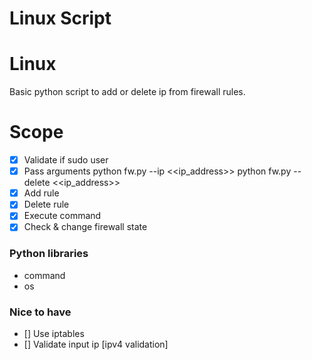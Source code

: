 # Linux Script
# Linux

Basic python script to add or delete ip from firewall rules.


# Scope
- [x]  Validate if sudo user
- [x] Pass arguments 
  python fw.py --ip <<ip_address>>
  python fw.py --delete <<ip_address>>
- [x] Add rule
- [x] Delete rule
- [x] Execute command
- [x] Check & change firewall state

### Python libraries
- command 
- os

### Nice to have

- [] Use iptables
- [] Validate input ip [ipv4 validation]
